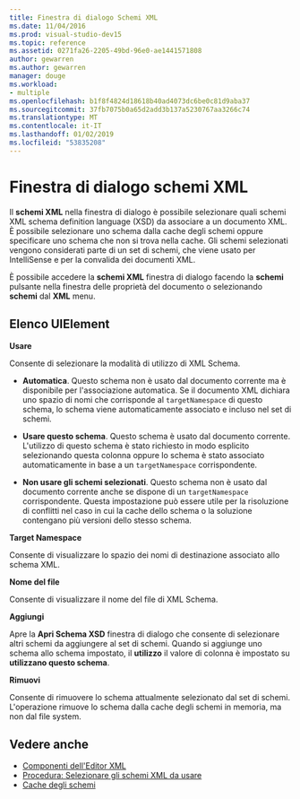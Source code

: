 ```yaml
---
title: Finestra di dialogo Schemi XML
ms.date: 11/04/2016
ms.prod: visual-studio-dev15
ms.topic: reference
ms.assetid: 0271fa26-2205-49bd-96e0-ae1441571808
author: gewarren
ms.author: gewarren
manager: douge
ms.workload:
- multiple
ms.openlocfilehash: b1f8f4824d18618b40ad4073dc6be0c81d9aba37
ms.sourcegitcommit: 37fb7075b0a65d2add3b137a5230767aa3266c74
ms.translationtype: MT
ms.contentlocale: it-IT
ms.lasthandoff: 01/02/2019
ms.locfileid: "53835208"
---
```

# <a name="xml-schemas-dialog-box"></a>Finestra di dialogo schemi XML

Il **schemi XML** nella finestra di dialogo è possibile selezionare quali schemi XML schema definition language (XSD) da associare a un documento XML. È possibile selezionare uno schema dalla cache degli schemi oppure specificare uno schema che non si trova nella cache. Gli schemi selezionati vengono considerati parte di un set di schemi, che viene usato per IntelliSense e per la convalida dei documenti XML.

È possibile accedere la **schemi XML** finestra di dialogo facendo la **schemi** pulsante nella finestra delle proprietà del documento o selezionando **schemi** dal **XML** menu.

## <a name="uielement-list"></a>Elenco UIElement
 **Usare**

 Consente di selezionare la modalità di utilizzo di XML Schema.

-   **Automatica**. Questo schema non è usato dal documento corrente ma è disponibile per l'associazione automatica. Se il documento XML dichiara uno spazio di nomi che corrisponde al `targetNamespace` di questo schema, lo schema viene automaticamente associato e incluso nel set di schemi.

-   **Usare questo schema**. Questo schema è usato dal documento corrente. L'utilizzo di questo schema è stato richiesto in modo esplicito selezionando questa colonna oppure lo schema è stato associato automaticamente in base a un `targetNamespace` corrispondente.

-   **Non usare gli schemi selezionati**. Questo schema non è usato dal documento corrente anche se dispone di un `targetNamespace` corrispondente. Questa impostazione può essere utile per la risoluzione di conflitti nel caso in cui la cache dello schema o la soluzione contengano più versioni dello stesso schema.

**Target Namespace**

Consente di visualizzare lo spazio dei nomi di destinazione associato allo schema XML.

**Nome del file**

Consente di visualizzare il nome del file di XML Schema.

**Aggiungi**

Apre la **Apri Schema XSD** finestra di dialogo che consente di selezionare altri schemi da aggiungere al set di schemi. Quando si aggiunge uno schema allo schema impostato, il **utilizzo** il valore di colonna è impostato su **utilizzano questo schema**.

**Rimuovi**

Consente di rimuovere lo schema attualmente selezionato dal set di schemi. L'operazione rimuove lo schema dalla cache degli schemi in memoria, ma non dal file system.

## <a name="see-also"></a>Vedere anche

- [Componenti dell'Editor XML](../xml-tools/xml-editor-components.md)
- [Procedura: Selezionare gli schemi XML da usare](../xml-tools/how-to-select-the-xml-schemas-to-use.md)
- [Cache degli schemi](../xml-tools/schema-cache.md)